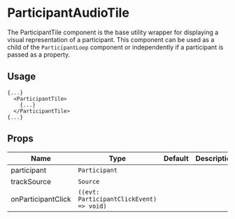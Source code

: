<!--
!!!! Autogenerated File !!!!
This file was created by @livekit/components-docs-gen and should not be changed manually.
The contents of this file can be replaced at any time which would lead to the loss of all manual changes.
-->

# ParticipantAudioTile

The ParticipantTile component is the base utility wrapper for displaying a visual representation of a participant. This component can be used as a child of the `ParticipantLoop` component or independently if a participant is passed as a property.

## Usage

```tsx
{...}
  <ParticipantTile>
    {...}
  </ParticipantTile>
{...}
```

<!--USAGE_INSERT_MARKER-->


## Props

| Name | Type | Default | Description |
| --- | --- | --- | --- |
| participant | `Participant` |  |  |
| trackSource | `Source` |  |  |
| onParticipantClick | `((evt: ParticipantClickEvent) => void)` |  |  |

